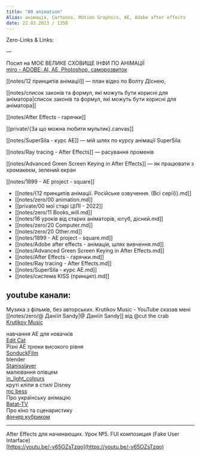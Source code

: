 ```yaml
---
title: "00 animation"
Alias: анімація, Cartoons, Motion Graphics, AE, Adobe after effects
date: 22.03.2023 / 1358  
---
```

Zero-Links & Links:  

—  

Посил на МОЄ ВЕЛИКЕ СХОВИЩЕ ІНФИ ПО АНІМАЦІЇ  
[miro - ADOBE: AI, AE, Photoshop, саморозвиток](https://miro.com/app/board/uXjVMaVU7UU=/?share_link_id=262647295884)

[[notes/12 принципів анімації]]  — план відео по Волту ДІснею, 

[[notes/список законів та формул, які можуть бути корисні для аніматора|список законів та формул, які можуть бути корисні для аніматора]]

[[notes/After Effects - гарячки]]

[[private/{За що можна любити мультик}.canvas]]

[[notes/SuperSila - курс AE]] — мій шлях по курсу анімації SuperSila

[[notes/Ray tracing - After Effects]] — расування променів

[[notes/Advanced Green Screen Keying in After Effects]] — як працювати з хромакеєм, зелений екран

[[notes/1899 - AE project -  square]]

- [[notes/{12 принципів анімації. Російське озвучення. (Всі серії)}.md]]
- [[notes/zero/00 animation.md]]
- [[private/00 мої старі ЦІЛІ - 2022]]
- [[notes/zero/11 Books_will.md]]
- [[notes/16 уроків від старих аніматорів, ютуб, дісней.md]]
- [[notes/zero/20 Computer.md]]
- [[notes/zero/20 Other.md]]
- [[notes/1899 - AE project -  square.md]]
- [[notes/Adobe after effects - анімація, шлях вивчення.md]]
- [[notes/Advanced Green Screen Keying in After Effects.md]]
- [[notes/After Effects - гарячки.md]]
- [[notes/Ray tracing - After Effects.md]]
- [[notes/SuperSila - курс AE.md]]
- [[notes/система KISS (принцип).md]]

## youtube канали:

Музика з фільмів, без авторських. Krutikov Music - YouTube сказав мені [[notes/zero/@ Даніїл Sandy|@ Даніїл Sandy]] від @cut the crab  
[Krutikov Music](https://www.youtube.com/@KrutikovMusic/videos)

навчання AE для новачків  
[Edit Cat](https://www.youtube.com/@editcat/videos)  
Різні AE трюки високого рівня  
[SonduckFilm](https://www.youtube.com/@SonduckFilm/videos)  
blender  
[Stanisslayer](https://www.youtube.com/@Stanisslayer/videos)  
малювання олівцем  
[in_light_colours](https://www.youtube.com/@in_light_colours/videos)  
круті кліпи в стилі Disney  
[mc bess](https://www.youtube.com/@mcbess/videos)  
Про українську анімацію  
[Batat-TV](https://www.youtube.com/@batattv/videos)  
Про кіно та сценаристику  
[фінчер кубриком](https://www.youtube.com/@fincherkubrykom/videos)


---
After Effects для начинающих. Урок №5. FUI композиция (Fake User Intarface)  
[https://youtu.be/-v65OZsTzqo](https://youtu.be/-v65OZsTzqo)
